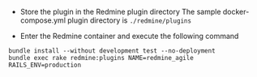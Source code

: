 * Store the plugin in the Redmine plugin directory
    The sample docker-compose.yml plugin directory is `./redmine/plugins`

* Enter the Redmine container and execute the following command
```
bundle install --without development test --no-deployment
bundle exec rake redmine:plugins NAME=redmine_agile RAILS_ENV=production
```
